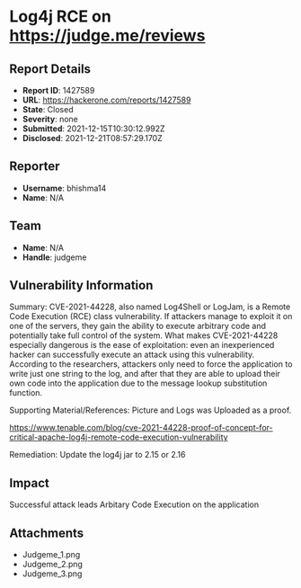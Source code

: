 # Log4j RCE on https://judge.me/reviews

## Report Details
- **Report ID**: 1427589
- **URL**: https://hackerone.com/reports/1427589
- **State**: Closed
- **Severity**: none
- **Submitted**: 2021-12-15T10:30:12.992Z
- **Disclosed**: 2021-12-21T08:57:29.170Z

## Reporter
- **Username**: bhishma14
- **Name**: N/A

## Team
- **Name**: N/A
- **Handle**: judgeme

## Vulnerability Information
Summary:
CVE-2021-44228, also named Log4Shell or LogJam, is a Remote Code Execution (RCE) class vulnerability. If attackers manage to exploit it on one of the servers, they gain the ability to execute arbitrary code and potentially take full control of the system.
What makes CVE-2021-44228 especially dangerous is the ease of exploitation: even an inexperienced hacker can successfully execute an attack using this vulnerability. According to the researchers, attackers only need to force the application to write just one string to the log, and after that they are able to upload their own code into the application due to the message lookup substitution function.

Supporting Material/References:
Picture and Logs was Uploaded as a proof.

https://www.tenable.com/blog/cve-2021-44228-proof-of-concept-for-critical-apache-log4j-remote-code-execution-vulnerability

Remediation:
Update the log4j jar to 2.15 or 2.16

## Impact

Successful attack leads Arbitary Code Execution on the application

## Attachments
- Judgeme_1.png
- Judgeme_2.png
- Judgeme_3.png

